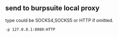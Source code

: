 ## send to burpsuite local proxy
type could be SOCKS4,SOCKS5 or HTTP if omitted.
```
-p 127.0.0.1:8080:HTTP
```
